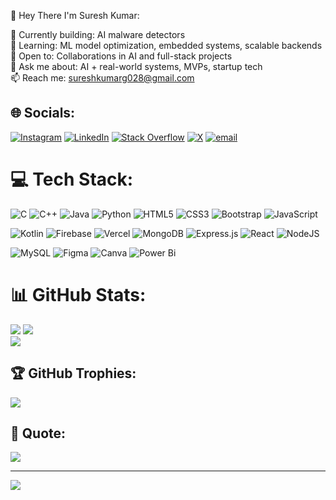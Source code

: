 💫 Hey There I'm Suresh Kumar:

🔭 Currently building: AI malware detectors<br>🌱 Learning: ML model optimization, embedded systems, scalable backends  <br>👯 Open to: Collaborations in AI and full-stack projects  <br>💬 Ask me about: AI + real-world systems, MVPs, startup tech  <br>📫 Reach me: sureshkumarg028@gmail.com <br>


## 🌐 Socials:
[![Instagram](https://img.shields.io/badge/Instagram-%23E4405F.svg?logo=Instagram&logoColor=white)](https://instagram.com/surexh.exe) [![LinkedIn](https://img.shields.io/badge/LinkedIn-%230077B5.svg?logo=linkedin&logoColor=white)](https://linkedin.com/in/sureshkumar-sk) [![Stack Overflow](https://img.shields.io/badge/-Stackoverflow-FE7A16?logo=stack-overflow&logoColor=white)](https://stackoverflow.com/users/surexh-exe) [![X](https://img.shields.io/badge/X-black.svg?logo=X&logoColor=white)](https://x.com/surexh_exe) [![email](https://img.shields.io/badge/Email-D14836?logo=gmail&logoColor=white)](mailto:sureshkumarg028@gmail.com) 

# 💻 Tech Stack:
![C](https://img.shields.io/badge/c-%2300599C.svg?style=for-the-badge&logo=c&logoColor=white) 
![C++](https://img.shields.io/badge/c++-%2300599C.svg?style=for-the-badge&logo=c%2B%2B&logoColor=white) 
![Java](https://img.shields.io/badge/java-%23ED8B00.svg?style=for-the-badge&logo=openjdk&logoColor=white)
![Python](https://img.shields.io/badge/python-3670A0?style=for-the-badge&logo=python&logoColor=ffdd54) 
![HTML5](https://img.shields.io/badge/html5-%23E34F26.svg?style=for-the-badge&logo=html5&logoColor=white)
![CSS3](https://img.shields.io/badge/css3-%231572B6.svg?style=for-the-badge&logo=css3&logoColor=white) 
![Bootstrap](https://img.shields.io/badge/bootstrap-%238511FA.svg?style=for-the-badge&logo=bootstrap&logoColor=white) 
![JavaScript](https://img.shields.io/badge/javascript-%23323330.svg?style=for-the-badge&logo=javascript&logoColor=%23F7DF1E)

![Kotlin](https://img.shields.io/badge/kotlin-%237F52FF.svg?style=for-the-badge&logo=kotlin&logoColor=white) 
![Firebase](https://img.shields.io/badge/firebase-%23039BE5.svg?style=for-the-badge&logo=firebase) 
![Vercel](https://img.shields.io/badge/vercel-%23000000.svg?style=for-the-badge&logo=vercel&logoColor=white)
![MongoDB](https://img.shields.io/badge/MongoDB-%234ea94b.svg?style=for-the-badge&logo=mongodb&logoColor=white) 
![Express.js](https://img.shields.io/badge/express.js-%23404d59.svg?style=for-the-badge&logo=express&logoColor=%2361DAFB) 
![React](https://img.shields.io/badge/react-%2320232a.svg?style=for-the-badge&logo=react&logoColor=%2361DAFB) 
![NodeJS](https://img.shields.io/badge/node.js-6DA55F?style=for-the-badge&logo=node.js&logoColor=white) 

![MySQL](https://img.shields.io/badge/mysql-4479A1.svg?style=for-the-badge&logo=mysql&logoColor=white) 
![Figma](https://img.shields.io/badge/figma-%23F24E1E.svg?style=for-the-badge&logo=figma&logoColor=white) 
![Canva](https://img.shields.io/badge/Canva-%2300C4CC.svg?style=for-the-badge&logo=Canva&logoColor=white) 
![Power Bi](https://img.shields.io/badge/power_bi-F2C811?style=for-the-badge&logo=powerbi&logoColor=black)

# 📊 GitHub Stats:
![](https://github-readme-stats.vercel.app/api?username=surexh-exe&theme=dark&hide_border=false&include_all_commits=true&count_private=false)   ![](https://nirzak-streak-stats.vercel.app/?user=surexh-exe&theme=dark&hide_border=false)<br/>
![](https://github-readme-stats.vercel.app/api/top-langs/?username=surexh-exe&theme=dark&hide_border=false&include_all_commits=true&count_private=false&layout=compact)

## 🏆 GitHub Trophies:
![](https://github-profile-trophy.vercel.app/?username=surexh-exe&theme=tokyonight&no-frame=false&no-bg=false&margin-w=4)

## 📖 Quote:
![](https://quotes-github-readme.vercel.app/api?type=horizontal&theme=dark)

---
[![](https://visitcount.itsvg.in/api?id=surexh-exe&icon=5&color=8)](https://visitcount.itsvg.in)
